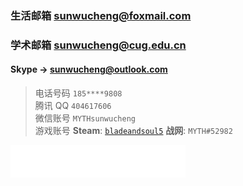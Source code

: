 ### 生活邮箱 sunwucheng@foxmail.com

### 学术邮箱 sunwucheng@cug.edu.cn

#### Skype -> sunwucheng@outlook.com

> 电话号码 `185****9808` <br> 腾讯 QQ `404617606` <br> 微信账号 `MYTHsunwucheng` <br>  游戏账号 **Steam**: [<u>`bladeandsoul5`</u>](https://steamcommunity.com/profiles/76561198135179801/) **战网**: `MYTH#52982`

<iframe frameborder="no" border="0" marginwidth="0" marginheight="0" width=280 height=52 src="//music.163.com/outchain/player?type=3&id=908528547&auto=1&height=32"></iframe>
